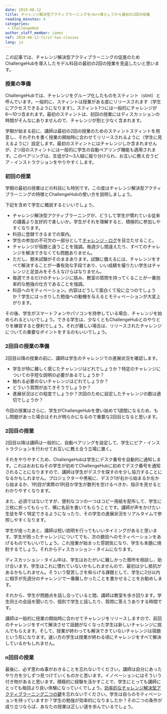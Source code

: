 ```yaml
---
date: 2019-08-12
title: チャレンジ解決型アクティブラーニングを<br>導入してから最初の2回の授業
reading_minutes: 4
categories:
 - ChallengeHub
author_staff_member: james
ref: 2019-08-12-first-two-classes
lang: ja
---
```

この記事では、チャレンジ解決型アクティブラーニングの促進のためChallengeHubを導入したモデル科目の最初の2回の授業を見返したいと思います。

### 授業の準備

ChallengeHubでは、チャレンジをグループ化したものをスティント（stint）と呼んでいます。一般的に、スティントは授業がある度にリリースされます（学生にアクセスできるようになります）。スティント1つには一般的にチャレンジが6〜10つ含まれます。最初のスティントは、初回の授業にはディスカッションの時間がそんなにありませんので、チャレンジが割と少なく含まれます。

学期が始まる前に、講師は最初の2回の授業のためのスティントスティントを用意し、それぞれを書く授業の開始時に合わせてリリースされるように（学生に見えるように）設定します。最初のスティントにはチャレンジしか含まれませんが、2つ目のスティントには一般的に学生の自動ペアリング機能も適用されます。このペアリングは、生徒が2〜3人組に振り分けられ、お互いに教え合うピア・インストラクションをやりやすくします。

### 初回の授業

学期の最初の授業はどの科目にも特別です。この度はチャレンジ解決型アクティブラーニングの特徴とChallengeHubの使い方を説明しましょう。

下記を含めて学生に概説するといいでしょう。

- チャレンジ解決型アクティブラーニングが、どうして学生が慣れている従来の講義より友好的で楽しいか。学生がそれを理解すると、積極的に参加しやすくなります。
- 科目に登録できるまでの案内。
- 学生の参加の不可欠の一部分として[チャレンジ・ログ](/ja/モチベーション/アセスメント/2019/08/11/the-challenge-log/)を目立たせること。
- チャレンジが宿題と違うことを強調。毎週少し間違えたり、すべてのチャレンジを解決できなくても問題ありません。
- ただし、期末試験がそのままあります。試験に備えるには、チャレンジをすべて解決することが一番有効な手段であり、いい成績を撮りたい学生はチャレンジと足並みをそろえなけらばなりません。
- 毎週できるだけのチャレンジに挑み、教室の質問を持ってくることが一番効率的な勉強の仕方であることを強調。
- 科目へのモティベーション。内容はどうして面白くて役に立つのでしょうか？学生にはっきりした勉強への動機を与えるとモティベーションが大変上がります。

その後、学生がスマートフォンやパソコンを持参している場合、チャレンジを始められるといいでしょう。できる学生は、少なくともChallengeHubとのやりとりを練習すると便利でしょう。それが難しい場合は、リリースされたチャレンジについての重要なポイントをするのもいいでしょう。

### 2回目の授業の準備

2回目以降の授業の前に、講師は学生のチャレンジでの進展状況を確認します。

- 学生が特に難しく感じたチャレンジはどれでしょうか？特定のチャレンジについての手短な説明の必要があるでしょうか？
- 触れる必要のないチャレンジはどれでしょうか？
- どういう質問が出てきそうでしょうか？
- 進展状況はどの程度でしょうか？次回のために設定したチャレンジの数は適切でしょうか？

今回の授業はさらに、学生がChallengeHubを使い始めて1週間になるため、もし問題があった場合はそれが明らかになるので重要な2回目となると思います。

### 2回目の授業

2回目以降は講師は一般的に、自動ペアリングを設定して、学生にピア・インストラクションを行わせてお互いに教え合う立場に置く。

それをやりやすくため、ChallengeHubは学生にデスク番号を自動的に通知します。これはおおむねその学生が初めてChallengeHubに初めてデスク番号を通知されることになりますので、講師は学生がデスクを探すのを少し協力することになるかもしれません。プロジェクターや黒板に、デスク1が右から始まるか左から始まるか、1列目が実際の1列目か学生が数列を空けるべきか、指示を見せるとわかりやすくなります。

また、必須ではないですが、便利なコツの一つはコピー用紙を配布して、学生に三枚に折ってもらって、横に名前を書いてもらうことです。講師が声をかけたい生徒を早く特定できるようになったり、その学生の進展状況をリアルタイムで参照しやすくなります。

学生が座ったあと、講師は短い説明を行ってもいいタイミングがあると思います。学生が困ったチャレンジについてでも、次の題目へのモティベーションをあげるものでもいいでしょう。これ授業が始まった雰囲気になり、学生も本題に焼酎するでしょう。それからディスカッション・タイムになります。

ディスカッション・タイム中は、学生はおたがいに難しかった箇所を相談し、助け合います。学生はこれに慣れていないかもしれませんので、最初は少し抵抗があるかもしれません。そういう堅苦しさを和らげる課題として、学生に2分以内に相手が先週分のチャレンジで一番難しかったことを書かせることをお勧めします。

それから、学生が問題点を話し合っていると間、講師は教室を歩き回ります。学生同士の会話を聞いたり、個別で学生と話したり、質問に答えうありする時間です。

講師は一般的に授業の開始時に合わせてチャレンジをリリースしますので、前回のチャレンジをすべて解決させて話題がなくなった学生は新しいチャレンジに挑んでもらえます。そして、授業が終わっても解決できていないチャレンジは宿題という形になります。速い方の学生は授業が終わる頃にチャレンジをすべて解決しているかもしれません。

### n回目の授業

最後に、必ず思わぬ事がおきることを忘れないでください。講師は自分にあったやり方を少しずつ見つけていくものかと思います。イノベーションにはそういう付き物があると思います。積極的に経験を活かすことで、学生にとっても講師にとっても毎回より良い体験になっていくでしょう。[効率的なチャレンジ解決型アクティブラーニング二つの鍵](/ja/motivation/2019/08/10/two-key-elements-for-effective-cbal/)を忘れないでください。学生は自らのモティベーションを持っていますか？学生の勉強が効率的になりましたか？その二つの条件が成り立つならば、あなたの授業は正しい道を歩んでいるでしょう。
